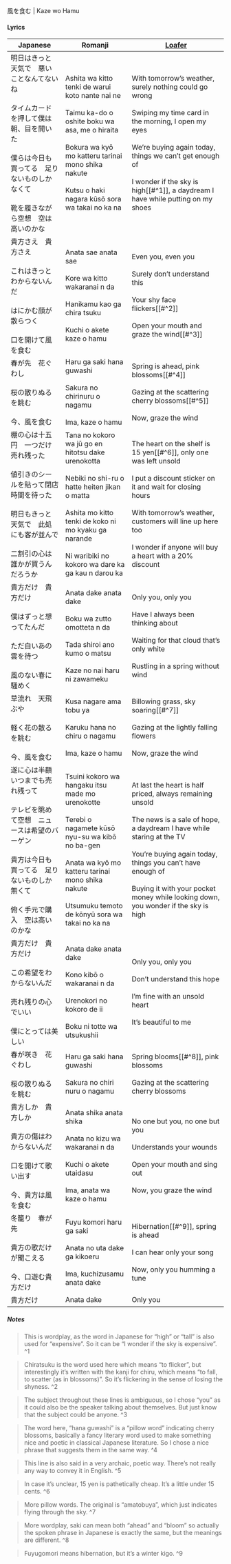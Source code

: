 風を食む | Kaze wo Hamu
#### Lyrics

| Japanese                                                                                               | Romanji                                                                                                                                                                                                                       | [Loafer](https://docs.google.com/document/d/1goQihBrgDgFiW26HE_2T0yRUd9phsJOQBj3E7Zs-3Q0/)                                                                                                                                                                                                         |
| ------------------------------------------------------------------------------------------------------ | ----------------------------------------------------------------------------------------------------------------------------------------------------------------------------------------------------------------------------- | -------------------------------------------------------------------------------------------------------------------------------------------------------------------------------------------------------------------------------------------------------------------------------------------------- |
| 明日はきっと天気で　悪いことなんてないね<br><br>タイムカードを押して僕は朝、目を開いた<br><br>僕らは今日も買ってる　足りないものしかなくて<br><br>靴を履きながら空想　空は高いのかな | Ashita wa kitto tenki de warui koto nante nai ne<br><br>Taimu ka-do o oshite boku wa asa, me o hiraita<br><br>Bokura wa kyō mo katteru tarinai mono shika nakute<br><br>Kutsu o haki nagara kūsō sora wa takai no ka na       | With tomorrow’s weather, surely nothing could go wrong<br><br>Swiping my time card in the morning, I open my eyes<br><br>We’re buying again today, things we can’t get enough of<br><br>I wonder if the sky is high[[#^1]], a daydream I have while putting on my shoes                            |
| 貴方さえ　貴方さえ<br><br>これはきっとわからないんだ<br><br>はにかむ顔が散らつく<br><br>口を開けて風を食む                                      | Anata sae anata sae<br><br>Kore wa kitto wakaranai n da<br><br>Hanikamu kao ga chira tsuku<br><br>Kuchi o akete kaze o hamu                                                                                                   | Even you, even you<br><br>Surely don’t understand this<br><br>Your shy face flickers[[#^2]]<br><br>Open your mouth and graze the wind[[#^3]]                                                                                                                                                       |
| 春が先　花ぐわし<br><br>桜の散りぬるを眺む<br><br>今、風を食む                                                                | Haru ga saki hana guwashi<br><br>Sakura no chirinuru o nagamu<br><br>Ima, kaze o hamu                                                                                                                                         | Spring is ahead, pink blossoms[[#^4]]<br><br>Gazing at the scattering cherry blossoms[[#^5]]<br><br>Now, graze the wind                                                                                                                                                                            |
| 棚の心は十五円　一つだけ売れ残った<br><br>値引きのシールを貼って閉店時間を待った<br><br>明日もきっと天気で　此処にも客が並んで<br><br>二割引の心は誰かが買うんだろうか        | Tana no kokoro wa jū go en hitotsu dake urenokotta<br><br>Nebiki no shi-ru o hatte heiten jikan o matta<br><br>Ashita mo kitto tenki de koko ni mo kyaku ga narande<br><br>Ni waribiki no kokoro wa dare ka ga kau n darou ka | The heart on the shelf is 15 yen[[#^6]], only one was left unsold<br><br>I put a discount sticker on it and wait for closing hours<br><br>With tomorrow’s weather, customers will line up here too<br><br>I wonder if anyone will buy a heart with a 20% discount                                  |
| 貴方だけ　貴方だけ<br><br>僕はずっと想ってたんだ<br><br>ただ白いあの雲を待つ<br><br>風のない春に騒めく                                        | Anata dake anata dake<br><br>Boku wa zutto omotteta n da<br><br>Tada shiroi ano kumo o matsu<br><br>Kaze no nai haru ni zawameku                                                                                              | Only you, only you<br><br>Have I always been thinking about<br><br>Waiting for that cloud that’s only white<br><br>Rustling in a spring without wind                                                                                                                                               |
| 草流れ　天飛ぶや<br><br>軽く花の散るを眺む<br><br>今、風を食む                                                                | Kusa nagare ama tobu ya<br><br>Karuku hana no chiru o nagamu<br><br>Ima, kaze o hamu                                                                                                                                          | Billowing grass, sky soaring[[#^7]]<br><br>Gazing at the lightly falling flowers<br><br>Now, graze the wind                                                                                                                                                                                        |
| 遂に心は半額　いつまでも売れ残って<br><br>テレビを眺めて空想　ニュースは希望のバーゲン<br><br>貴方は今日も買ってる　足りないものしか無くて<br><br>俯く手元で購入　空は高いのかな   | Tsuini kokoro wa hangaku itsu made mo urenokotte<br><br>Terebi o nagamete kūsō nyu-su wa kibō no ba-gen<br><br>Anata wa kyō mo katteru tarinai mono shika nakute<br><br>Utsumuku temoto de kōnyū sora wa takai no ka na       | At last the heart is half priced, always remaining unsold<br><br>The news is a sale of hope, a daydream I have while staring at the TV<br><br>You’re buying again today, things you can’t have enough of<br><br>Buying it with your pocket money while looking down, you wonder if the sky is high |
| 貴方だけ　貴方だけ<br><br>この希望をわからないんだ<br><br>売れ残りの心でいい<br><br>僕にとっては美しい                                        | Anata dake anata dake<br><br>Kono kibō o wakaranai n da<br><br>Urenokori no kokoro de ii<br><br>Boku ni totte wa utsukushii                                                                                                   | Only you, only you<br><br>Don’t understand this hope<br><br>I’m fine with an unsold heart<br><br>It’s beautiful to me                                                                                                                                                                              |
| 春が咲き　花ぐわし<br><br>桜の散りぬるを眺む                                                                             | Haru ga saki hana guwashi<br><br>Sakura no chiri nuru o nagamu                                                                                                                                                                | Spring blooms[[#^8]], pink blossoms<br><br>Gazing at the scattering cherry blossoms                                                                                                                                                                                                                |
| 貴方しか　貴方しか<br><br>貴方の傷はわからないんだ<br><br>口を開けて歌い出す<br><br>今、貴方は風を食む                                        | Anata shika anata shika<br><br>Anata no kizu wa wakaranai n da<br><br>Kuchi o akete utaidasu<br><br>Ima, anata wa kaze o hamu                                                                                                 | No one but you, no one but you<br><br>Understands your wounds<br><br>Open your mouth and sing out<br><br>Now, you graze the wind                                                                                                                                                                   |
| 冬籠り　春が先<br><br>貴方の歌だけが聞こえる<br><br>今、口遊む貴方だけ                                                            | Fuyu komori haru ga saki<br><br>Anata no uta dake ga kikoeru<br><br>Ima, kuchizusamu anata dake                                                                                                                               | Hibernation[[#^9]], spring is ahead<br><br>I can hear only your song<br><br>Now, only you humming a tune                                                                                                                                                                                           |
| 貴方だけ                                                                                                   | Anata dake                                                                                                                                                                                                                    | Only you                                                                                                                                                                                                                                                                                           |
##### Notes
>This is wordplay, as the word in Japanese for “high” or “tall” is also used for “expensive”. So it can be “I wonder if the sky is expensive”. ^1

>Chiratsuku is the word used here which means “to flicker”, but interestingly it’s written with the kanji for chiru, which means “to fall, to scatter (as in blossoms)”. So it’s flickering in the sense of losing the shyness. ^2

>The subject throughout these lines is ambiguous, so I chose “you” as it could also be the speaker talking about themselves. But just know that the subject could be anyone. ^3

>The word here, “hana guwashi” is a “pillow word” indicating cherry blossoms, basically a fancy literary word used to make something nice and poetic in classical Japanese literature. So I chose a nice phrase that suggests them in the same way. ^4

>This line is also said in a very archaic, poetic way. There’s not really any way to convey it in English. ^5

>In case it’s unclear, 15 yen is pathetically cheap. It’s a little under 15 cents. ^6

>More pillow words. The original is “amatobuya”, which just indicates flying through the sky. ^7

>More wordplay, saki can mean both “ahead” and “bloom” so actually the spoken phrase in Japanese is exactly the same, but the meanings are different. ^8

>Fuyugomori means hibernation, but it’s a winter kigo. ^9